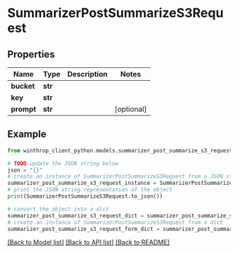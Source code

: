 # SummarizerPostSummarizeS3Request


## Properties

Name | Type | Description | Notes
------------ | ------------- | ------------- | -------------
**bucket** | **str** |  | 
**key** | **str** |  | 
**prompt** | **str** |  | [optional] 

## Example

```python
from winthrop_client_python.models.summarizer_post_summarize_s3_request import SummarizerPostSummarizeS3Request

# TODO update the JSON string below
json = "{}"
# create an instance of SummarizerPostSummarizeS3Request from a JSON string
summarizer_post_summarize_s3_request_instance = SummarizerPostSummarizeS3Request.from_json(json)
# print the JSON string representation of the object
print(SummarizerPostSummarizeS3Request.to_json())

# convert the object into a dict
summarizer_post_summarize_s3_request_dict = summarizer_post_summarize_s3_request_instance.to_dict()
# create an instance of SummarizerPostSummarizeS3Request from a dict
summarizer_post_summarize_s3_request_form_dict = summarizer_post_summarize_s3_request.from_dict(summarizer_post_summarize_s3_request_dict)
```
[[Back to Model list]](../README.md#documentation-for-models) [[Back to API list]](../README.md#documentation-for-api-endpoints) [[Back to README]](../README.md)


